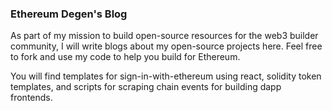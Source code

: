 

### Ethereum Degen's Blog

As part of my mission to build open-source resources for the web3 builder community, I will write blogs about my open-source projects here.  Feel free to fork and use my code to help you build for Ethereum. 

You will find templates for sign-in-with-ethereum using react, solidity token templates, and scripts for scraping chain events for building dapp frontends. 